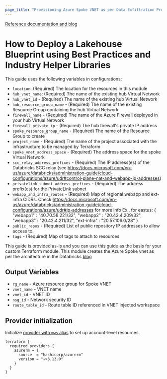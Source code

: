 ```yaml
---
page_title: "Provisioning Azure Spoke VNET as per Data Exfiltration Protection with Terraform"
---
```


[Reference documentation and blog](https://databricks.com/blog/2020/03/27/data-exfiltration-protection-with-azure-databricks.html)

# How to Deploy a Lakehouse Blueprint using Best Practices and Industry Helper Libraries

This guide uses the following variables in configurations:

- `location`: (Required) The location for the resources in this module
- `hub_vnet_name`: (Required) The name of the existing hub Virtual Network
- `hub_vnet_id` - (Required) The name of the existing hub Virtual Network
- `hub_resource_group_name` - (Required) The name of the existing Resource Group containing the hub Virtual Network
- `firewall_name` - (Required) The name of the Azure Firewall deployed in your hub Virtual Network
- `firewall_private_ip` - (Required) The hub firewall's private IP address
- `spoke_resource_group_name` - (Required) The name of the Resource Group to create
- `project_name` - (Required) The name of the project associated with the infrastructure to be managed by Terraform
- `spoke_vnet_address_space` - (Required) The address space for the spoke Virtual Network
- `scc_relay_address_prefixes` - (Required) The IP address(es) of the Databricks SCC relay (see https://docs.microsoft.com/en-us/azure/databricks/administration-guide/cloud-configurations/azure/udr#control-plane-nat-and-webapp-ip-addresses)
- `privatelink_subnet_address_prefixes` - (Required) The address prefix(es) for the PrivateLink subnet
- `webapp_and_infra_routes` - (Required) Map of regional webapp and ext-infra CIDRs.
   Check https://docs.microsoft.com/en-us/azure/databricks/administration-guide/cloud-configurations/azure/udr#ip-addresses for more info
   Ex., for eastus:
   {
     "webapp1" : "40.70.58.221/32",
     "webapp2" : "20.42.4.209/32",
     "webapp3" : "20.42.4.211/32",
     "ext-infra" : "20.57.106.0/28"
   }
- `public_repos` - (Required) List of public repository IP addresses to allow access to.
- `tags` - (Required) Map of tags to attach to resources

This guide is provided as-is and you can use this guide as the basis for your custom Terraform module. This module creates the Azure Spoke vnet as per the architecture in the Databricks [blog](https://databricks.com/blog/2020/03/27/data-exfiltration-protection-with-azure-databricks.html)

## Output Variables

- `rg_name` - Azure resource group for Spoke VNET
- `vnet_name` - VNET name
- `vnet_id` - VNET ID
- `nsg_id` - Network security ID
- `route_table_id` - Route table ID referenced in VNET injected workspace

## Provider initialization

Initialize [provider with `mws` alias](https://www.terraform.io/language/providers/configuration#alias-multiple-provider-configurations) to set up account-level resources.

```hcl
terraform {
  required_providers {
    azurerm = {
      source  = "hashicorp/azurerm"
      version = "~>3.13.0"
    }
  }
}

```
